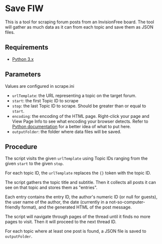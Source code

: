# Save FIW

This is a tool for scraping forum posts from an InvisionFree board.
The tool will gather as much data as it can from each topic
and save them as JSON files.

## Requirements

* [Python 3.x](https://python.org)

## Parameters

Values are configured in scrape.ini

*   `urlTemplate`: the URL representing a topic on the target forum.
*   `start`: the first Topic ID to scrape
*   `stop`: the last Topic ID to scrape.
    Should be greater than or equal to `start`.
*   `encoding`: the encoding of the HTML page.
    Right-click your page and View Page Info
    to see what encoding your browser detects.
    Refer to [Python documentation](https://docs.python.org/2.4/lib/standard-encodings.html)
    for a better idea of what to put here.
*   `outputFolder`: the folder where data files will be saved.

## Procedure

The script visits the given `urlTemplate`
using Topic IDs ranging from the given `start` to the given `stop`.

For each topic ID, the `urlTemplate` replaces the `{}` token with the topic ID.

The script gathers the topic title and subtitle.
Then it collects all posts it can see on that topic
and stores them as "entries".

Each entry contains the entry ID, the author's numeric ID (or null for guests),
the user name of the author, the date (currently in a not-so-computer-friendly
format), and the generated HTML of the post message.

The script will navigate through pages of the thread
until it finds no more pages to visit.
Then it will proceed to the next thread ID.

For each topic where at least one post is found,
a JSON file is saved to `outputFolder`.
